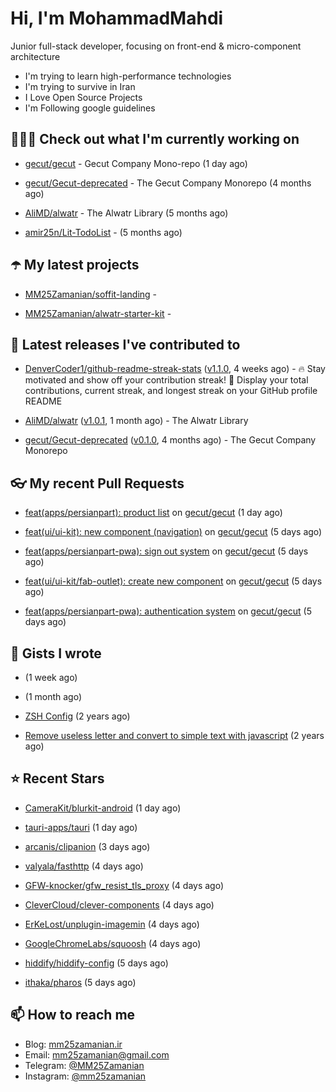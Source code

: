 # Hi, I'm MohammadMahdi

Junior full-stack developer, focusing on front-end & micro-component architecture

- I'm trying to learn high-performance technologies
- I'm trying to survive in Iran
- I Love Open Source Projects
- I'm Following google guidelines

## 👨🏻‍💻 Check out what I'm currently working on



- [gecut/gecut](https://github.com/gecut/gecut) - Gecut Company Mono-repo (1 day ago)

- [gecut/Gecut-deprecated](https://github.com/gecut/Gecut-deprecated) - The Gecut Company Monorepo (4 months ago)

- [AliMD/alwatr](https://github.com/AliMD/alwatr) - The Alwatr Library (5 months ago)

- [amir25n/Lit-TodoList](https://github.com/amir25n/Lit-TodoList) -  (5 months ago)

## ☂️ My latest projects



- [MM25Zamanian/soffit-landing](https://github.com/MM25Zamanian/soffit-landing) - 

- [MM25Zamanian/alwatr-starter-kit](https://github.com/MM25Zamanian/alwatr-starter-kit) - 

## 🎉 Latest releases I've contributed to



- [DenverCoder1/github-readme-streak-stats](https://github.com/DenverCoder1/github-readme-streak-stats) ([v1.1.0](https://github.com/DenverCoder1/github-readme-streak-stats/releases/tag/v1.1.0), 4 weeks ago) - 🔥 Stay motivated and show off your contribution streak! 🌟 Display your total contributions, current streak, and longest streak on your GitHub profile README

- [AliMD/alwatr](https://github.com/AliMD/alwatr) ([v1.0.1](https://github.com/AliMD/alwatr/releases/tag/v1.0.1), 1 month ago) - The Alwatr Library

- [gecut/Gecut-deprecated](https://github.com/gecut/Gecut-deprecated) ([v0.1.0](https://github.com/gecut/Gecut-deprecated/releases/tag/v0.1.0), 4 months ago) - The Gecut Company Monorepo

## 👓 My recent Pull Requests



- [feat(apps/persianpart): product list](https://github.com/gecut/gecut/pull/313) on [gecut/gecut](https://github.com/gecut/gecut) (1 day ago)

- [feat(ui/ui-kit): new component (navigation)](https://github.com/gecut/gecut/pull/306) on [gecut/gecut](https://github.com/gecut/gecut) (5 days ago)

- [feat(apps/persianpart-pwa): sign out system](https://github.com/gecut/gecut/pull/305) on [gecut/gecut](https://github.com/gecut/gecut) (5 days ago)

- [ feat(ui/ui-kit/fab-outlet): create new component](https://github.com/gecut/gecut/pull/304) on [gecut/gecut](https://github.com/gecut/gecut) (5 days ago)

- [feat(apps/persianpart-pwa): authentication system](https://github.com/gecut/gecut/pull/303) on [gecut/gecut](https://github.com/gecut/gecut) (5 days ago)

## 📓 Gists I wrote



- [](https://gist.github.com/4a90a63f8e2481311cfb56dd65a50c40) (1 week ago)

- [](https://gist.github.com/6fa5e6dbc6fbe09398ad885d68200702) (1 month ago)

- [ZSH Config](https://gist.github.com/fc1960135cf54fd5fae966c637455ffe) (2 years ago)

- [Remove useless letter and convert to simple text with javascript](https://gist.github.com/2249ec3b4dfe1de7693d6412beeba5a0) (2 years ago)

## ⭐ Recent Stars



- [CameraKit/blurkit-android](https://github.com/CameraKit/blurkit-android) (1 day ago)

- [tauri-apps/tauri](https://github.com/tauri-apps/tauri) (1 day ago)

- [arcanis/clipanion](https://github.com/arcanis/clipanion) (3 days ago)

- [valyala/fasthttp](https://github.com/valyala/fasthttp) (4 days ago)

- [GFW-knocker/gfw_resist_tls_proxy](https://github.com/GFW-knocker/gfw_resist_tls_proxy) (4 days ago)

- [CleverCloud/clever-components](https://github.com/CleverCloud/clever-components) (4 days ago)

- [ErKeLost/unplugin-imagemin](https://github.com/ErKeLost/unplugin-imagemin) (4 days ago)

- [GoogleChromeLabs/squoosh](https://github.com/GoogleChromeLabs/squoosh) (4 days ago)

- [hiddify/hiddify-config](https://github.com/hiddify/hiddify-config) (5 days ago)

- [ithaka/pharos](https://github.com/ithaka/pharos) (5 days ago)

## 📫 How to reach me

- Blog: [mm25zamanian.ir](https://mm25zamanian.ir)
- Email: [mm25zamanian@gmail.com](mailto://mm25zamanian@gmail.com)
- Telegram: [@MM25Zamanian](https://t.me/MM25Zamanian)
- Instagram: [@mm25zamanian](https://instagram.com/mm25zamanian)
